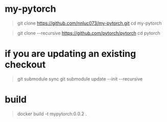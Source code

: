 # my-pytorch
> git clone https://github.com/nnluc073/my-pytorch.git
> cd my-pytorch

> git clone --recursive https://github.com/pytorch/pytorch
> cd pytorch

# if you are updating an existing checkout
> git submodule sync
> git submodule update --init --recursive

# build
> docker build -t mypytorch:0.0.2 .
